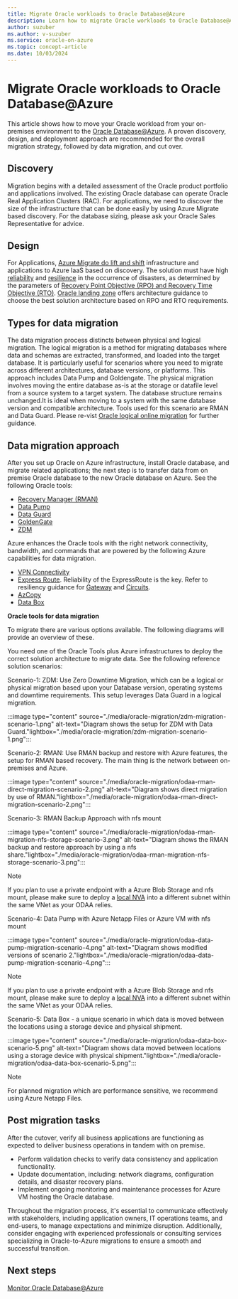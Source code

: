 ```yaml
---
title: Migrate Oracle workloads to Oracle Database@Azure
description: Learn how to migrate Oracle workloads to Oracle Database@Azure
author: suzuber
ms.author: v-suzuber
ms.service: oracle-on-azure
ms.topic: concept-article
ms.date: 10/03/2024
---
```


# Migrate Oracle workloads to Oracle Database@Azure

This article shows how to move your Oracle workload from your on-premises environment to the [Oracle Database@Azure](/azure/oracle/oracle-db/database-overview). A proven discovery, design, and deployment approach are recommended for the overall migration strategy, followed by data migration, and cut over. 

## Discovery

Migration begins with a detailed assessment of the Oracle product portfolio and applications involved. The existing Oracle database can operate Oracle Real Application Clusters (RAC). For applications, we need to discover the size of the infrastructure that can be done easily by using Azure Migrate based discovery. For the database sizing, please ask your Oracle Sales Representative for advice. 

## Design 

For Applications, [Azure Migrate do lift and shift](/azure/migrate/migrate-services-overview#migration-and-modernization-tool) infrastructure and applications to Azure IaaS based on discovery. The solution must have high [reliability](/azure/reliability/overview) and [resilience](https://azure.microsoft.com/files/Features/Reliability/AzureResiliencyInfographic.pdf) in the occurrence of disasters, as determined by the parameters of [Recovery Point Objective (RPO) and Recovery Time Objective (RTO)](/azure/reliability/disaster-recovery-overview). [Oracle landing zone](/azure/cloud-adoption-framework/scenarios/oracle-iaas/introduction-oracle-landing-zone) offers architecture guidance to choose the best solution architecture based on RPO and RTO requirements. 

## Types for data migration  

The data migration process distincts between physical and logical migration. The logical migration is a method for migrating databases where data and schemas are extracted, transformed, and loaded into the target database. It is particularly useful for scenarios where you need to migrate across different architectures, database versions, or platforms. This approach includes Data Pump and Goldengate. 
The physical migration involves moving the entire database as-is at the storage or datafile level from a source system to a target system. The database structure remains unchanged.It is ideal when moving to a system with the same database version and compatible architecture. Tools used for this scenario are RMAN and Data Guard.
Please re-vist [Oracle logical online migration](https://www.oracle.com/a/otn/docs/database/zdm-logical-online-migration-to-oracle-at-azure.pdf) for further guidance.

## Data migration approach

After you set up Oracle on Azure infrastructure, install Oracle database, and migrate related applications; the next step is to transfer data from on premise Oracle database to the new Oracle database on Azure. See the following Oracle tools: 

- [Recovery Manager (RMAN)](https://docs.oracle.com/en/database/oracle/oracle-database/19/bradv/getting-started-rman.html)
- [Data Pump](https://docs.oracle.com/en/database/oracle/oracle-database/19/sutil/oracle-data-pump-overview.html)
- [Data Guard](https://docs.oracle.com/en/database/oracle/oracle-database/21/sbydb/introduction-to-oracle-data-guard-concepts.html) 
- [GoldenGate](https://docs.oracle.com/goldengate/c1230/gg-winux/GGCON/introduction-oracle-goldengate.htm)
- [ZDM](https://docs.oracle.com/en/solutions/oracle-db-at-azure-migration/index.html)

Azure enhances the Oracle tools with the right network connectivity, bandwidth, and commands that are powered by the following Azure capabilities for data migration.

- [VPN Connectivity](/azure/vpn-gateway/)
- [Express Route](/azure/expressroute/expressroute-introduction). Reliability of the ExpressRoute is the key. Refer to resiliency guidance for [Gateway](https://azure.github.io/Azure-Proactive-Resiliency-Library-v2/azure-resources/Network/expressRouteGateways/) and [Circuits](https://azure.github.io/Azure-Proactive-Resiliency-Library-v2/azure-resources/Network/expressRouteCircuits/).
- [AzCopy](/azure/storage/common/storage-ref-azcopy)
- [Data Box](/azure/databox/data-box-overview)

**Oracle tools for data migration**

To migrate there are various options available. The following diagrams will provide an overview of these. 

You need one of the Oracle Tools plus Azure infrastructures to deploy the correct solution architecture to migrate data. See the following reference solution scenarios:

Scenario-1: ZDM: Use Zero Downtime Migration, which can be a logical or physical migration based upon your Database version, operating systems and downtime requirements. This setup leverages Data Guard in a logical migration.

:::image type="content" source="./media/oracle-migration/zdm-migration-scenario-1.png" alt-text="Diagram shows the setup for ZDM with Data Guard."lightbox="./media/oracle-migration/zdm-migration-scenario-1.png":::

Scenario-2: RMAN: Use RMAN backup and restore with Azure features, the setup for RMAN based recovery. The main thing is the network between on-premises and Azure.

:::image type="content" source="./media/oracle-migration/odaa-rman-direct-migration-scenario-2.png" alt-text="Diagram shows direct migration by use of RMAN."lightbox="./media/oracle-migration/odaa-rman-direct-migration-scenario-2.png":::

Scenario-3: RMAN Backup Approach with nfs mount

:::image type="content" source="./media/oracle-migration/odaa-rman-migration-nfs-storage-scenario-3.png" alt-text="Diagram shows the RMAN backup and restore approach by using a nfs share."lightbox="./media/oracle-migration/odaa-rman-migration-nfs-storage-scenario-3.png":::

> [!Note] 
> If you plan to use a private endpoint with a Azure Blob Storage and nfs mount, please make sure to deploy a [local NVA](https://techcommunity.microsoft.com/blog/fasttrackforazureblog/creating-a-local-network-virtual-appliance-in-azure-for-oracle-databaseazure/4218101) into a different subnet within the same VNet as your ODAA relies.

Scenario-4: Data Pump with Azure Netapp Files or Azure VM with nfs mount

:::image type="content" source="./media/oracle-migration/odaa-data-pump-migration-scenario-4.png" alt-text="Diagram shows modified versions of scenario 2."lightbox="./media/oracle-migration/odaa-data-pump-migration-scenario-4.png":::
 
> [!Note] 
> If you plan to use a private endpoint with a Azure Blob Storage and nfs mount, please make sure to deploy a [local NVA](https://techcommunity.microsoft.com/blog/fasttrackforazureblog/creating-a-local-network-virtual-appliance-in-azure-for-oracle-databaseazure/4218101) into a different subnet within the same VNet as your ODAA relies.

Scenario-5: Data Box - a unique scenario in which data is moved between the locations using a storage device and physical shipment.

:::image type="content" source="./media/oracle-migration/odaa-data-box-scenario-5.png" alt-text="Diagram shows data moved between locations using a storage device with physical shipment."lightbox="./media/oracle-migration/odaa-data-box-scenario-5.png":::

> [!Note] 
> For planned migration which are performance sensitive, we recommend using Azure Netapp Files.

## Post migration tasks 

After the cutover, verify all business applications are functioning as expected to deliver business operations in tandem with on premise. 

- Perform validation checks to verify data consistency and application functionality.
- Update documentation, including: network diagrams, configuration details, and disaster recovery plans.
- Implement ongoing monitoring and maintenance processes for Azure VM hosting the Oracle database.

Throughout the migration process, it's essential to communicate effectively with stakeholders, including application owners, IT operations teams, and end-users, to manage expectations and minimize disruption. Additionally, consider engaging with experienced professionals or consulting services specializing in Oracle-to-Azure migrations to ensure a smooth and successful transition. 

## Next steps 

[Monitor Oracle Database@Azure](/azure/cloud-adoption-framework/scenarios/oracle-iaas/oracle-manage-monitor-oracle-database-azure) 
